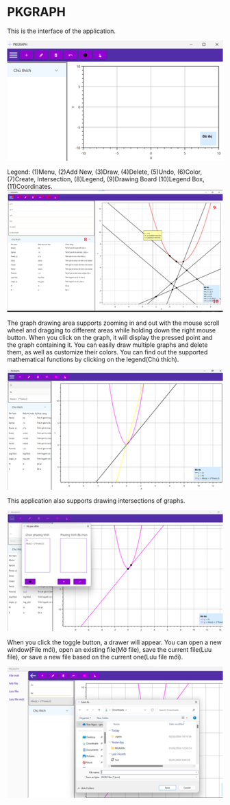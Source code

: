 # PKGRAPH
This is the interface of the application. 

![](ReadmeImg/PK1.png)

Legend: (1)Menu, (2)Add New, (3)Draw, (4)Delete, (5)Undo, (6)Color, (7)Create, Intersection, (8)Legend, (9)Drawing Board (10)Legend Box, (11)Coordinates.
![](ReadmeImg/PK5.png)

The graph drawing area supports zooming in and out with the mouse scroll wheel and dragging to different areas while holding down the right mouse button. When you click on the graph, it will display the pressed point and the graph containing it. You can easily draw multiple graphs and delete them, as well as customize their colors. You can find out the supported mathematical functions by clicking on the legend(Chú thích).
 
![](ReadmeImg/PK2.png)
 

 
This application also supports drawing intersections of graphs.

![](ReadmeImg/PK3.png)



When you click the toggle button, a drawer will appear. You can open a new window(File mới), open an existing file(Mở file), save the current file(Lưu file), or save a new file based on the current one(Lưu file mới).

![](ReadmeImg/PK4.png)
